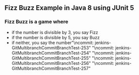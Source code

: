 ## Fizz Buzz Example in Java 8 using JUnit 5

### Fizz Buzz is a game where
- if the number is divisible by 3, you say Fizz
- if the number is divisible by 5, you say Buzz
- if neither, you say the number"\ncommit: jenkins-GitMultibranchCommitBranchTest-253" 
"\ncommit: jenkins-GitMultibranchCommitBranchTest-254" 
"\ncommit: jenkins-GitMultibranchCommitBranchTest-255" 
"\ncommit: jenkins-GitMultibranchCommitBranchTest-256" 
"\ncommit: jenkins-GitMultibranchCommitBranchTest-257" 

